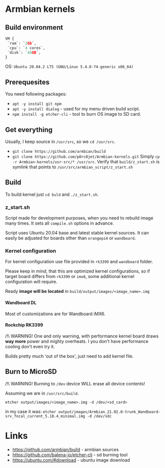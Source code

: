 # Armbian kernels
## Build environment
```python
VM {
 `ram`: `2Gb`,
 `cpu`: `4 cores`,
 `disk`: `48GB`,
}
```
OS: `Ubuntu 20.04.2 LTS (GNU/Linux 5.4.0-74-generic x86_64)`

## Prerequesites
You need following packages:
- `apt -y install git npm`
- `apt -y install dialog` - used for my menu driven build script.
- `npm install -g etcher-cli` - tool to burn OS image to SD card.

## Get everything
Usually, I keep source in `/usr/src`, so we `cd /usr/src`.
- `git clone https://github.com/armbian/build`
- `git clone https://github.com/p0rc0jet/Armbian-kernels.git`
Simply `cp -r Armbian-kernels/usr-src/* /usr/src`.
Verify that `build/z_start.sh` is symlink that points to `/usr/src/armbian_script/z_start.sh`

## Build
To build kernel just `cd buld` and `./z_start.sh`.

### z_start.sh
Script made for development purposes, when you need to rebuild image many times. It sets all `compile.sh` options in advance.

Script uses Ubuntu 20.04 base and latest stable kernel sources. It can easily be adjusted for boards other than `orangepi4` or `wandboard`. 

### Kernel configuration
For kernel configuration use file provided in `rk3399` and `wandboard` folder. 

Please keep in mind, that this are optimized kernel configurations, so if target board differs from `rk3399` or `imx6`, some additional kernel configuration will require. 

Ready **image will be located** in `build/output/images/<image_name>.img`

#### Wandboard DL
Most of customizations are for Wandboard iMX6. 

#### Rockchip RK3399

/!\ WARNING! One and only warning, with performance kernel board draws **way more** power and mighty overheats. I you don't have performance cooling don't even try it.

Builds pretty much 'out of the box', just need to add kernel file.

## Burn to MicroSD
/!\ WARNING! Burning to `/dev` device WILL erase all device contents!

Assuming we are in `/usr/src/build`.

`etcher output/images/<image_name>.img -d /dev/<sd_card>`

in my case it was: `etcher output/images/Armbian_21.02.0-trunk_Wandboard-srv_focal_current_5.10.4_minimal.img -d /dev/sdc`


# Links
- https://github.com/armbian/build - armbian sources
- https://github.com/balena-io/etcher-cli - sd burning tool
- https://ubuntu.com/#download - ubuntu image download
